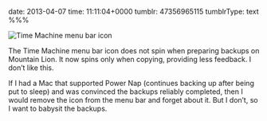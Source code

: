 date: 2013-04-07
time: 11:11:04+0000
tumblr: 47356965115
tumblrType: text
%%%

![Time Machine menu bar icon](tumblr_inline_mkvt1xR39V1qz4rgp.png)

The Time Machine menu bar icon does not spin when preparing backups on Mountain Lion. It now spins only when copying, providing less feedback. I don’t like this.

If I had a Mac that supported Power Nap (continues backing up after being put to sleep) and was convinced the backups reliably completed, then I would remove the icon from the menu bar and forget about it. But I don’t, so I want to babysit the backups.
